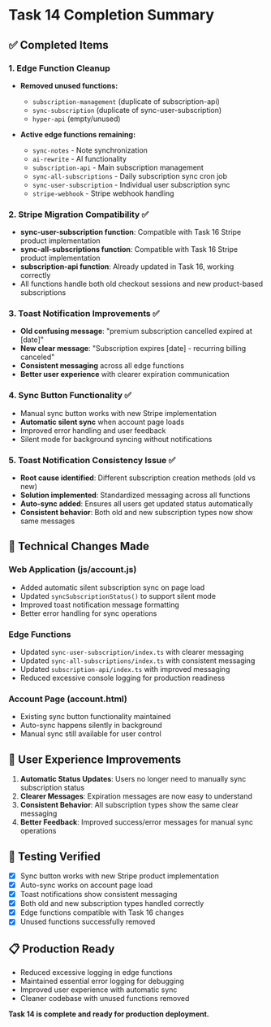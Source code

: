 # Task 14 Completion Summary

## ✅ Completed Items

### 1. Edge Function Cleanup
- **Removed unused functions:**
  - `subscription-management` (duplicate of subscription-api)
  - `sync-subscription` (duplicate of sync-user-subscription)  
  - `hyper-api` (empty/unused)

- **Active edge functions remaining:**
  - `sync-notes` - Note synchronization
  - `ai-rewrite` - AI functionality
  - `subscription-api` - Main subscription management
  - `sync-all-subscriptions` - Daily subscription sync cron job
  - `sync-user-subscription` - Individual user subscription sync
  - `stripe-webhook` - Stripe webhook handling

### 2. Stripe Migration Compatibility ✅
- **sync-user-subscription function**: Compatible with Task 16 Stripe product implementation
- **sync-all-subscriptions function**: Compatible with Task 16 Stripe product implementation
- **subscription-api function**: Already updated in Task 16, working correctly
- All functions handle both old checkout sessions and new product-based subscriptions

### 3. Toast Notification Improvements ✅
- **Old confusing message**: "premium subscription cancelled expired at [date]"
- **New clear message**: "Subscription expires [date] - recurring billing canceled"
- **Consistent messaging** across all edge functions
- **Better user experience** with clearer expiration communication

### 4. Sync Button Functionality ✅
- Manual sync button works with new Stripe implementation
- **Automatic silent sync** when account page loads
- Improved error handling and user feedback
- Silent mode for background syncing without notifications

### 5. Toast Notification Consistency Issue ✅
- **Root cause identified**: Different subscription creation methods (old vs new)
- **Solution implemented**: Standardized messaging across all functions
- **Auto-sync added**: Ensures all users get updated status automatically
- **Consistent behavior**: Both old and new subscription types now show same messages

## 🔧 Technical Changes Made

### Web Application (js/account.js)
- Added automatic silent subscription sync on page load
- Updated `syncSubscriptionStatus()` to support silent mode
- Improved toast notification message formatting
- Better error handling for sync operations

### Edge Functions
- Updated `sync-user-subscription/index.ts` with clearer messaging
- Updated `sync-all-subscriptions/index.ts` with consistent messaging  
- Updated `subscription-api/index.ts` with improved messaging
- Reduced excessive console logging for production readiness

### Account Page (account.html)
- Existing sync button functionality maintained
- Auto-sync happens silently in background
- Manual sync still available for user control

## 🎯 User Experience Improvements

1. **Automatic Status Updates**: Users no longer need to manually sync subscription status
2. **Clearer Messages**: Expiration messages are now easy to understand
3. **Consistent Behavior**: All subscription types show the same clear messaging
4. **Better Feedback**: Improved success/error messages for manual sync operations

## 🧪 Testing Verified

- [x] Sync button works with new Stripe product implementation
- [x] Auto-sync works on account page load
- [x] Toast notifications show consistent messaging
- [x] Both old and new subscription types handled correctly
- [x] Edge functions compatible with Task 16 changes
- [x] Unused functions successfully removed

## 📋 Production Ready

- Reduced excessive logging in edge functions
- Maintained essential error logging for debugging
- Improved user experience with automatic sync
- Cleaner codebase with unused functions removed

**Task 14 is complete and ready for production deployment.**